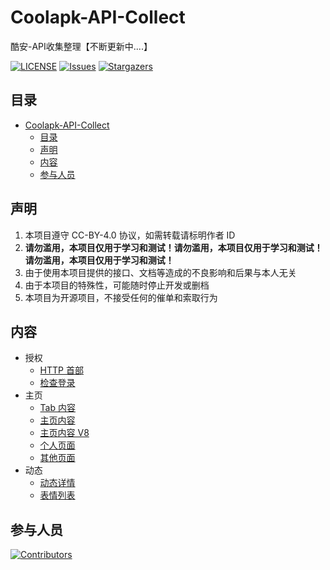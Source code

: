 # Coolapk-API-Collect
酷安-API收集整理【不断更新中....】

[![LICENSE](https://img.shields.io/github/license/Coolapk-UWP/Coolapk-API-Collect.svg?label=License&style=flat-square)](https://github.com/Coolapk-UWP/Coolapk-API-Collect/blob/master/LICENSE "LICENSE")
[![Issues](https://img.shields.io/github/issues/Coolapk-UWP/Coolapk-API-Collect.svg?label=Issues&style=flat-square)](https://github.com/Coolapk-UWP/Coolapk-API-Collect/issues "Issues")
[![Stargazers](https://img.shields.io/github/stars/Coolapk-UWP/Coolapk-API-Collect.svg?label=Stars&style=flat-square)](https://github.com/Coolapk-UWP/Coolapk-API-Collect/stargazers "Stargazers")

## 目录
- [Coolapk-API-Collect](#coolapk-api-collect)
  - [目录](#目录)
  - [声明](#声明)
  - [内容](#内容)
  - [参与人员](#参与人员)

## 声明
1. 本项目遵守 CC-BY-4.0 协议，如需转载请标明作者 ID
2. **请勿滥用，本项目仅用于学习和测试！请勿滥用，本项目仅用于学习和测试！请勿滥用，本项目仅用于学习和测试！**
3. 由于使用本项目提供的接口、文档等造成的不良影响和后果与本人无关
4. 由于本项目的特殊性，可能随时停止开发或删档
5. 本项目为开源项目，不接受任何的催单和索取行为

## 内容
- 授权
  - [HTTP 首部](Coolapk-API/授权/HTTP%20首部)
  - [检查登录](Coolapk-API/授权/检查登录)
- 主页
  - [Tab 内容](Coolapk-API/主页/Tab%20内容)
  - [主页内容](Coolapk-API/主页/主页内容)
  - [主页内容 V8](Coolapk-API/主页/主页内容%20V8)
  - [个人页面](Coolapk-API/主页/个人页面)
  - [其他页面](Coolapk-API/主页/其他页面)
- 动态
  - [动态详情](Coolapk-API/动态/动态详情)
  - [表情列表](Coolapk-API/动态/表情列表)

## 参与人员
[![Contributors](https://contrib.rocks/image?repo=Coolapk-UWP/Coolapk-Lite)](https://github.com/Coolapk-UWP/Coolapk-Lite/graphs/contributors "Contributors")
